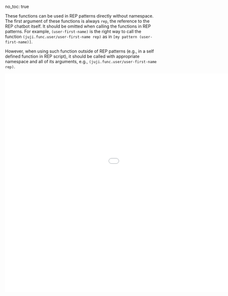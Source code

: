 no_toc: true

These functions can be used in REP patterns directly without namespace. The first argument of these functions is always `rep`, the reference to the REP chatbot itself. It should be omitted when calling the functions in REP patterns. For example, `(user-first-name)` is the right way to call the function `(juji.func.user/user-first-name rep)` as in `[my pattern (user-first-name)]`.

However, when using such function outside of REP patterns (e.g., in a self defined function in REP script), it should be called with appropriate namespace and all of its arguments, e.g., `(juji.func.user/user-first-name rep)`.

<iframe width="1280" height="720" src="/sys-fun/" frameborder="0" allowfullscreen></iframe>
